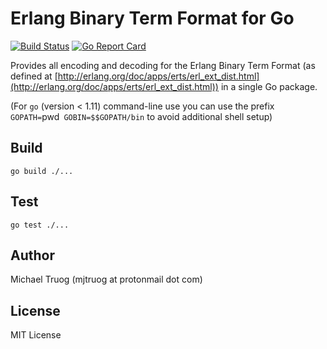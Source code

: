 Erlang Binary Term Format for Go
================================

[![Build Status](https://secure.travis-ci.org/okeuday/erlang_go.svg?branch=master)](http://travis-ci.org/okeuday/erlang_go) [![Go Report Card](https://goreportcard.com/badge/github.com/okeuday/erlang_go?maxAge=3600)](https://goreportcard.com/report/github.com/okeuday/erlang_go)

Provides all encoding and decoding for the Erlang Binary Term Format
(as defined at [http://erlang.org/doc/apps/erts/erl_ext_dist.html](http://erlang.org/doc/apps/erts/erl_ext_dist.html))
in a single Go package.

(For `go` (version < 1.11) command-line use you can use the prefix
 `GOPATH=`pwd` GOBIN=$$GOPATH/bin` to avoid additional shell setup)

Build
-----

    go build ./...

Test
----

    go test ./...

Author
------

Michael Truog (mjtruog at protonmail dot com)

License
-------

MIT License
